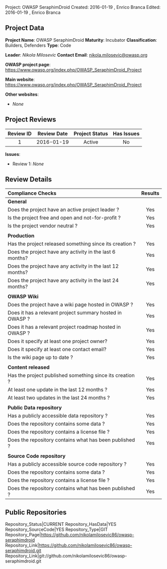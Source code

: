Project:     OWASP SeraphimDroid
Created:     2016-01-19 , Enrico Branca
Edited:      2016-01-19 , Enrico Branca


[//]: # (BE SURE THERE ARE NO EMPTY LINES BEFORE 'Project')
[//]: # (end each line of the metadata with TWO spaces before the newline)
[//]: # (insert TWO blank lines after the metadata)
[//]: # (<ADD YOUR TEXT STARTING FROM HERE>)




## Project Data

**Project Name**: OWASP SeraphimDroid
**Maturity**: Incubator
**Classification**: Builders, Defenders
**Type**: Code

**Leader**: *Nikola Milosevic*
**Contact Email**: <nikola.milosevic@owasp.org>


**OWASP project page**:
<https://www.owasp.org/index.php/OWASP_SeraphimDroid_Project>

**Main website**:
<https://www.owasp.org/index.php/OWASP_SeraphimDroid_Project>

**Other websites**:
- *None*

## Project Reviews

| **Review ID** |   **Review Date**   |  **Project Status** |  **Has Issues**  |
|:-------------:|:-------------------:|:-------------------:|:----------------:|
| 1             | 2016-01-19          |    Active           |     No           |

**Issues**:
- Review 1:  *None*


## Review Details

|     **Compliance Checks**                                   |    **Results**     |
|:------------------------------------------------------------|:------------------:|
|     **General**                                             |                    |
| Does the project have an active project leader ?            |      Yes           |
| Is the project free and open and not-for-profit ?           |      Yes           |
| Is the project vendor neutral ?                             |      Yes           |
|                                                             |                    |
|     **Production**                                          |                    |
| Has the project released something since its creation ?     |      Yes           |
| Does the project have any activity in the last 6 months?    |      Yes           |
| Does the project have any activity in the last 12 months?   |      Yes           |
| Does the project have any activity in the last 24 months?   |      Yes           |
|                                                             |                    |
|     **OWASP Wiki**                                          |                    |
| Does the project have a wiki page hosted in OWASP ?         |      Yes           |
| Does it has a relevant project summary hosted in OWASP ?    |      Yes           |
| Does it has a relevant project roadmap hosted in OWASP ?    |      Yes           |
| Does it specify at least one project owner?                 |      Yes           |
| Does it specify at least one contact email?                 |      Yes           |
| Is the wiki page up to date ?                               |      Yes           |
|                                                             |                    |
|     **Content released**                                    |                    |
| Has the project published something since its creation ?    |      Yes           |
| At least one update in the last 12 months ?                 |      Yes           |
| At least two updates in the last 24 months ?                |      Yes           |
|                                                             |                    |
|     **Public Data repository**                              |                    |
| Has a publicly accessible data repository ?                 |      Yes           |
| Does the repository contains some data ?                    |      Yes           |
| Does the repository contains a license file ?               |      Yes           |
| Does the repository contains what has been published ?      |      Yes           |
|                                                             |                    |
|     **Source Code repository**                              |                    |
| Has a publicly accessible source code repository ?          |      Yes           |
| Does the repository contains some data ?                    |      Yes           |
| Does the repository contains a license file ?               |      Yes           |
| Does the repository contains what has been published ?      |      Yes           |



## Public Repositories

Repository_Status|CURRENT
Repository_HasData|YES
Repository_SourceCode|YES
Repository_Type|GIT
Repository_Page|<https://github.com/nikolamilosevic86/owasp-seraphimdroid>
Repository_Link|<https://github.com/nikolamilosevic86/owasp-seraphimdroid.git>
Repository_Link|git://github.com/nikolamilosevic86/owasp-seraphimdroid.git


[//]: # (<STOP HERE - do not write anything after this point !!! >)

